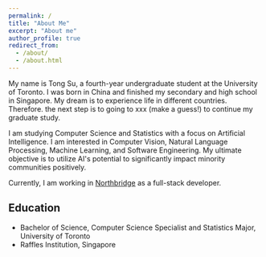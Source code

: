 ```yaml
---
permalink: /
title: "About Me"
excerpt: "About me"
author_profile: true
redirect_from: 
  - /about/
  - /about.html
---
```


My name is Tong Su, a fourth-year undergraduate student at the University of Toronto. I was born in China and finished my secondary and high school in Singapore. My dream is to experience life in different countries. Therefore. the next step is to going to xxx (make a guess!) to continue my graduate study.

I am studying Computer Science and Statistics with a focus on Artificial Intelligence. I am interested in Computer Vision, Natural Language Processing, Machine Learning, and Software Engineering. My ultimate objective is to utilize AI's potential to significantly impact minority communities positively. 

Currently, I am working in [Northbridge](https://www.nbfc.com/) as a full-stack developer. 

## Education
* Bachelor of Science, Computer Science Specialist and Statistics Major, University of Toronto
* Raffles Institution, Singapore



